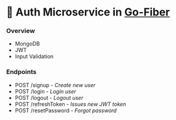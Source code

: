 # 🔑 Auth Microservice in [Go-Fiber](https://github.com/gofiber/fiber)

### Overview
- MongoDB
- JWT
- Input Validation

### Endpoints

- POST /signup - _Create new user_
- POST /login - _Login user_
- POST /logout - _Logout user_
- POST /refreshToken - _Issues new JWT token_
- POST /resetPassword - _Forgot password_